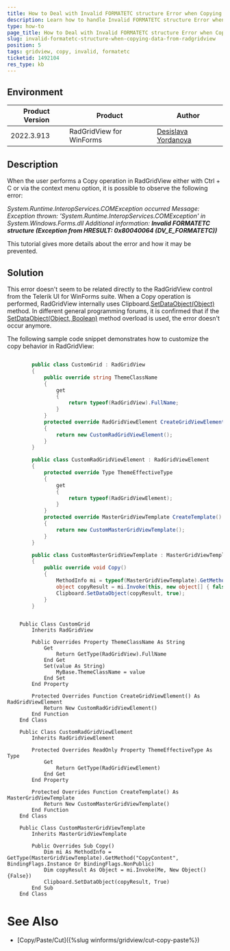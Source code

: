 ```yaml
---
title: How to Deal with Invalid FORMATETC structure Error when Copying Data from RadGridView
description: Learn how to handle Invalid FORMATETC structure Error when Copying Data from the WinForms GridView. 
type: how-to
page_title: How to Deal with Invalid FORMATETC structure Error when Copying Data from RadGridView
slug: invalid-formatetc-structure-when-copying-data-from-radgridview
position: 5
tags: gridview, copy, invalid, formatetc
ticketid: 1492104
res_type: kb
---
```



## Environment
|Product Version|Product|Author|
|----|----|----|
|2022.3.913|RadGridView for WinForms|[Desislava Yordanova](https://www.telerik.com/blogs/author/desislava-yordanova)|

## Description

When the user performs a Copy operation in RadGridView either with Ctrl + C or via the context menu option, it is possible to observe the following error: 

*System.Runtime.InteropServices.COMException occurred
Message: Exception thrown: 'System.Runtime.InteropServices.COMException' in System.Windows.Forms.dll
Additional information: **Invalid FORMATETC structure (Exception from HRESULT: 0x80040064 (DV_E_FORMATETC))***
 
This tutorial gives more details about the error and how it may be prevented.

## Solution

This error doesn't seem to be related directly to the RadGridView control from the Telerik UI for WinForms suite. When a Copy operation is performed, RadGridView internally uses Clipboard.[SetDataObject(Object)](https://learn.microsoft.com/en-us/dotnet/api/system.windows.forms.clipboard.setdataobject?view=windowsdesktop-7.0#system-windows-forms-clipboard-setdataobject(system-object)) method. In different general programming forums, it is confirmed that if the [SetDataObject(Object, Boolean)](https://learn.microsoft.com/en-us/dotnet/api/system.windows.forms.clipboard.setdataobject?view=windowsdesktop-7.0#system-windows-forms-clipboard-setdataobject(system-object-system-boolean)) method overload is used, the error doesn't occur anymore. 
 
The following sample code snippet demonstrates how to customize the copy behavior in RadGridView: 

````C#

        public class CustomGrid : RadGridView
        {
            public override string ThemeClassName
            {
                get
                {
                    return typeof(RadGridView).FullName;
                }
            }
            protected override RadGridViewElement CreateGridViewElement()
            {
                return new CustomRadGridViewElement();
            }
        }

        public class CustomRadGridViewElement : RadGridViewElement
        {
            protected override Type ThemeEffectiveType
            {
                get
                {
                    return typeof(RadGridViewElement);
                }
            }
            protected override MasterGridViewTemplate CreateTemplate()
            {
                return new CustomMasterGridViewTemplate();
            }
        }

        public class CustomMasterGridViewTemplate : MasterGridViewTemplate
        {
            public override void Copy()
            {
                MethodInfo mi = typeof(MasterGridViewTemplate).GetMethod("CopyContent", BindingFlags.Instance | BindingFlags.NonPublic);
                object copyResult = mi.Invoke(this, new object[] { false });
                Clipboard.SetDataObject(copyResult, true);
            } 
        }

````
````VB.NET

    Public Class CustomGrid
        Inherits RadGridView

        Public Overrides Property ThemeClassName As String
            Get
                Return GetType(RadGridView).FullName
            End Get
            Set(value As String)
                MyBase.ThemeClassName = value
            End Set
        End Property

        Protected Overrides Function CreateGridViewElement() As RadGridViewElement
            Return New CustomRadGridViewElement()
        End Function
    End Class

    Public Class CustomRadGridViewElement
        Inherits RadGridViewElement

        Protected Overrides ReadOnly Property ThemeEffectiveType As Type
            Get
                Return GetType(RadGridViewElement)
            End Get
        End Property

        Protected Overrides Function CreateTemplate() As MasterGridViewTemplate
            Return New CustomMasterGridViewTemplate()
        End Function
    End Class

    Public Class CustomMasterGridViewTemplate
        Inherits MasterGridViewTemplate

        Public Overrides Sub Copy()
            Dim mi As MethodInfo = GetType(MasterGridViewTemplate).GetMethod("CopyContent", BindingFlags.Instance Or BindingFlags.NonPublic)
            Dim copyResult As Object = mi.Invoke(Me, New Object() {False})
            Clipboard.SetDataObject(copyResult, True)
        End Sub
    End Class

````

# See Also

* [Copy/Paste/Cut]({%slug winforms/gridview/cut-copy-paste%}) 



 
